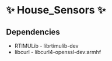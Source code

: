 # :sparkles: House_Sensors :sparkles: 

## Dependencies

* RTIMULib - librtimulib-dev
* libcurl - libcurl4-openssl-dev:armhf
